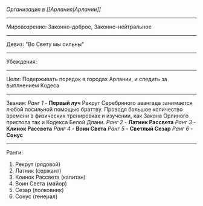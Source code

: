 *Организация в [[Арлания|Арлании]]*
______
Мировозрение: Законно-доброе, Законно-нейтральное 
_____
Девиз: "Во Свету мы сильны"
____
Убеждения: 

_______
Цели: Подерживать порядок в городах Арлании, и следить за выплнением Кодеса 
______
Звания:
*Ранг 1* - **Первый луч** Рекрут Серебряного авангада занимается любой посильной помощью браттву. Проводя большое количество времени в физических тренировках и изучении, как Закона Орлиного пристола так и Кодекса Белой Длани.
*Ранг 2* - **Латник Рассвета** 
*Ранг 3* - **Клинок Рассвета** 
*Ранг 4* - **Воин Света** 
*Ранг 5* - **Светлый Сезар** 
*Ранг 6* - **Сонус** 
______




Ранги: 
1. Рекрут (рядовой)
2. Латник (сержант)
3. Клинок Рассвета (капитан)
4. Воин Света (майор)
5. Сезар (полковник)
6.  Сонус (генерал)
